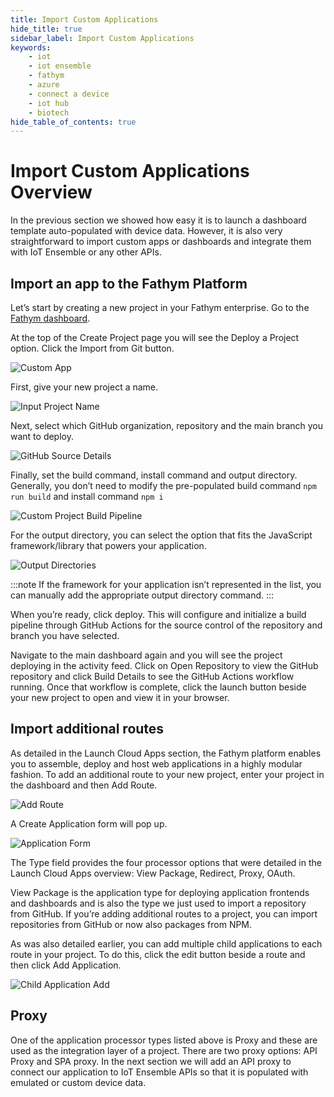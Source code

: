 ```yaml
---
title: Import Custom Applications 
hide_title: true
sidebar_label: Import Custom Applications 
keywords:
    - iot
    - iot ensemble
    - fathym
    - azure
    - connect a device
    - iot hub
    - biotech
hide_table_of_contents: true
---
```


# Import Custom Applications Overview

In the previous section we showed how easy it is to launch a dashboard template auto-populated with device data. However, it is also very straightforward to import custom apps or dashboards and integrate them with IoT Ensemble or any other APIs. 

## Import an app to the Fathym Platform 

Let’s start by creating a new project in your Fathym enterprise. Go to the [Fathym dashboard](https://www.fathym.com/dashboard/create-project).

At the top of the Create Project page you will see the Deploy a Project option. Click the Import from Git button. 

![Custom App](https://www.fathym.com/iot/img/screenshots/import_custom_app_gh.png)

First, give your new project a name.  

![Input Project Name](https://www.fathym.com/iot/img/screenshots/input_project_name.png)

Next, select which GitHub organization, repository and the main branch you want to deploy.  

![GitHub Source Details](https://www.fathym.com/iot/img/screenshots/project_github_source.png)

Finally, set the build command, install command and output directory. Generally, you don’t need to modify the pre-populated build command ```npm run build``` and install command ```npm i```  

![Custom Project Build Pipeline](https://www.fathym.com/iot/img/screenshots/custom_project_build_pipeline_details.png)

For the output directory, you can select the option that fits the JavaScript framework/library that powers your application. 

![Output Directories](https://www.fathym.com/iot/img/screenshots/output_directory_options.png)

:::note
If the framework for your application isn’t represented in the list, you can manually add the appropriate output directory command. 
:::

When you’re ready, click deploy. This will configure and initialize a build pipeline through GitHub Actions for the source control of the repository and branch you have selected.  

Navigate to the main dashboard again and you will see the project deploying in the activity feed. Click on Open Repository to view the GitHub repository and click Build Details to see the GitHub Actions workflow running. Once that workflow is complete, click the launch button beside your new project to open and view it in your browser. 

## Import additional routes 

As detailed in the Launch Cloud Apps section, the Fathym platform enables you to assemble, deploy and host web applications in a highly modular fashion. To add an additional route to your new project, enter your project in the dashboard and then Add Route.  

![Add Route](https://www.fathym.com/iot/img/screenshots/project_add_route.png)

A Create Application form will pop up.

![Application Form](https://www.fathym.com/iot/img/screenshots/create_application_form.png)

The Type field provides the four processor options that were detailed in the Launch Cloud Apps overview: View Package, Redirect, Proxy, OAuth. 

View Package is the application type for deploying application frontends and dashboards and is also the type we just used to import a repository from GitHub. If you’re adding additional routes to a project, you can import repositories from GitHub or now also packages from NPM.  

As was also detailed earlier, you can add multiple child applications to each route in your project. To do this, click the edit button beside a route and then click Add Application.  

![Child Application Add](https://www.fathym.com/iot/img/screenshots/add_child_application.png)

## Proxy

One of the application processor types listed above is Proxy and these are used as the integration layer of a project. There are two proxy options: API Proxy and SPA proxy. In the next section we will add an API proxy to connect our application to IoT Ensemble APIs so that it is populated with emulated or custom device data. 